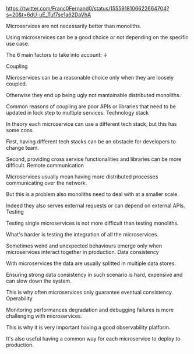 https://twitter.com/Franc0Fernand0/status/1555918106622664704?s=20&t=6dU-uE_Tuf7se1a62DaVhA

Microservices are not necessarily better than monoliths.

Using microservices can be a good choice or not depending on the specific use case.

The 6 main factors to take into account: ↓

Coupling

Microservices can be a reasonable choice only when they are loosely coupled.

Otherwise they end up being ugly not mantainable distributed monoliths.

Common reasons of coupling are poor APIs or libraries that need to be updated in lock step to multiple services. Technology stack

In theory each microservice can use a different tech stack, but this has some cons.

First, having different tech stacks can be an obstacle for developers to change team.

Second, providing cross service functionalities and libraries can be more difficult. Remote communication

Microservices usually mean having more distributed processes communicating over the network.

But this is a problem also monoliths need to deal with at a smaller scale.

Indeed they also serves external requests or can depend on external APIs. Testing

Testing single microservices is not more difficult than testing monoliths.

What's harder is testing the integration of all the microservices.

Sometimes weird and unexpected behaviours emerge only when microservices interact together in production. Data consistency

With microservices the data are usually splitted in multiple data stores.

Ensuring strong data consistency in such scenario is hard, expensive and can slow down the system.

This is why often microservices only guarantee eventual consistency. Operability

Monitoring performances degradation and debugging failures is more challenging with microservices.

This is why it is very important having a good observability platform.

It's also useful having a common way for each microservice to deploy to production.
